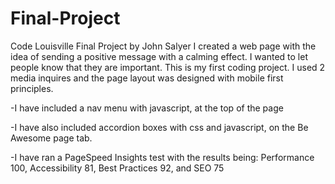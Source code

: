 # Final-Project
Code Louisville Final Project by John Salyer
I created a web page with the idea of sending a positive message with a calming effect. I wanted to let people know that they are important.
This is my first coding project. I used 2 media inquires and the page layout was designed with mobile first principles.

-I have included a nav menu with javascript, at the top of the page

-I have also included accordion boxes with css and javascript, on the Be Awesome page tab.

-I have ran a PageSpeed Insights test with the results being: Performance 100, Accessibility 81, Best Practices 92, and SEO 75

